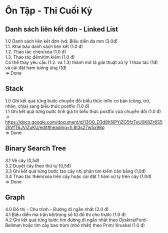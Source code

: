 # Ôn Tập - Thi Cuối Kỳ

## Danh sách liên kết đơn - Linked List

1.0 Danh sách liên kết đơn (vd: Biểu diễn đa mm (3.0đ)  
1.1. Khai báo danh sách liên kết (1.0 đ)  
1.2. Thao tác chèn/xóa (1.0 đ)  
1.3. Thao tác đếm/tìm kiếm (1.0 đ)  
Có thể thay yêu cầu (1.2. và 1.3) thành mô tả giải thuật xử lý 1 thao tác (1đ) và cài đặt hàm tương
ứng (1đ)  
=> Done
## Stack
1.0 Ghi kết quả từng bước chuyển đổi biểu thức infix cơ bản (cộng, trừ, nhân, chia) sang biểu
thức postfix (1.0 đ)  
1.1 Ghi kết quả từng bước tính giá trị biểu thức postfix vừa chuyển đổi (1.0 đ)  
-> https://docs.google.com/document/d/13O0_D3d8h5lPYiZO5fzToU0K8Zr6S52hVfT6JViZuKU/edit#heading=h.8t3s27w5x98p  
=> Done
## Binary Search Tree
<!-- 3.0 Cây (cây nhị phân - cây nhị phân tìm kiếm) (3.0đ)   -->
3.1 Vẽ cây (0,5đ)  
3.2 Duyệt cây theo thứ tự (0,5đ)  
3.3 Ghi kết quả từng bước tạo cây nhị phân tìm kiếm cân bằng (1,0đ)  
3.4 Thao tác thêm/xóa trên cây hoặc cài đặt 1 hàm xử lý trên cây (1.0đ)  
=> Done
## Graph

4.0 Đồ thị - Chu trình - Đường đi ngắn nhất (2.0 đ)  
4.1 Biểu diễn ma trận kề/trọng số từ đồ thị cho trước (1.0 đ)  
4.2 Ghi kết quả từng bước tìm đường đi ngắn nhất theo Djisktra/Ford-Bellman hoặc tìm cây
bao trùm (nhỏ nhất) theo Prim/ Kruskal (1.0 đ)  
